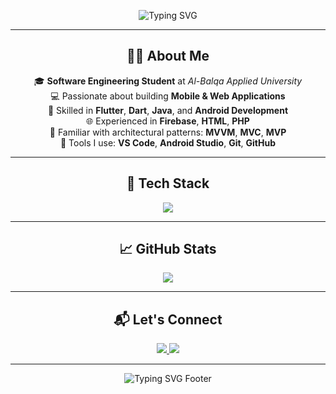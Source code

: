 <p align="center">
  <img src="https://readme-typing-svg.demolab.com?font=Fira+Code&size=26&pause=1000&color=00FFF0&center=true&vCenter=true&width=600&lines=Hi+I'm+Aghar+Sukarieh;Software+Engineering+Student;Mobile+%26+Web+Developer;Welcome+to+my+GitHub+Profile!" alt="Typing SVG" />
</p>

---

<h2 align="center">👨‍💻 About Me</h2>

<div align="center">

🎓 **Software Engineering Student** at *Al-Balqa Applied University*  
💻 Passionate about building **Mobile & Web Applications**  
📱 Skilled in **Flutter**, **Dart**, **Java**, and **Android Development**  
🌐 Experienced in **Firebase**, **HTML**, **PHP**  
🧠 Familiar with architectural patterns: **MVVM**, **MVC**, **MVP**  
🔧 Tools I use: **VS Code**, **Android Studio**, **Git**, **GitHub**

</div>

---

<h2 align="center">🚀 Tech Stack</h2>

<p align="center">
  <img src="https://skillicons.dev/icons?i=dart,flutter,java,androidstudio,firebase,html,php,vscode,git,github" />
</p>

---

<h2 align="center">📈 GitHub Stats</h2>

<p align="center">
  <img src="https://github-profile-summary-cards.vercel.app/api/cards/profile-details?username=AgharSukarieh&theme=tokyonight" />
</p>


---

<h2 align="center">📬 Let's Connect</h2>

<p align="center">
  <a href="mailto:aghar4136@gmail.com">
    <img src="https://img.shields.io/badge/Gmail-D14836?style=for-the-badge&logo=gmail&logoColor=white"/>
  </a>
  <a href="https://github.com/AgharSukarieh">
    <img src="https://img.shields.io/badge/GitHub-181717?style=for-the-badge&logo=github&logoColor=white"/>
  </a>
</p>

---

<p align="center">
  <img src="https://readme-typing-svg.demolab.com?font=Fira+Code&size=24&pause=1000&color=00FFF0&center=true&vCenter=true&width=500&lines= Thanks+for+visiting+my+GitHub+profile! " alt="Typing SVG Footer" />
</p>
